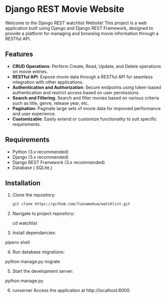 # Django REST Movie Website

Welcome to the Django REST watchlist Website! This project is a web application built using Django and Django REST Framework, designed to provide a platform for managing and browsing movie information through a RESTful API.

## Features

- **CRUD Operations**: Perform Create, Read, Update, and Delete operations on movie entries.
- **RESTful API**: Expose movie data through a RESTful API for seamless integration with other applications.
- **Authentication and Authorization**: Secure endpoints using token-based authentication and restrict access based on user permissions.
- **Search and Filtering**: Search and filter movies based on various criteria such as title, genre, release year, etc.
- **Pagination**: Paginate large sets of movie data for improved performance and user experience.
- **Customizable**: Easily extend or customize functionality to suit specific requirements.

## Requirements

- Python (3.x recommended)
- Django (3.x recommended)
- Django REST Framework (3.x recommended)
- Database ( SQLite,)

## Installation

1. Clone the repository:

   ```bash
   git clone https://github.com/fionamokua/watchlist.git

2. Navigate to project repository:

   cd watchlist

3. Install dependancies:

 pipenv shell

4. Run database migrations:

python manage.py migrate

5. Start the development server:

python manage.py 

6. runserver
Access the application at http://localhost:8000.